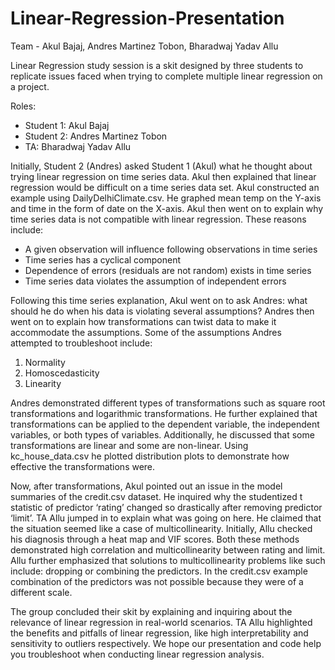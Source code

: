# Linear-Regression-Presentation
Team - Akul Bajaj, Andres Martinez Tobon, Bharadwaj Yadav Allu
 
Linear Regression study session is a skit designed by three students to replicate issues faced when trying to complete multiple linear regression on a project.
 
Roles:
* Student 1: Akul Bajaj
* Student 2: Andres Martinez Tobon
* TA: Bharadwaj Yadav Allu
 
Initially, Student 2 (Andres) asked Student 1 (Akul) what he thought about trying linear regression on time series data. Akul then explained that linear regression would be difficult on a time series data set. Akul constructed an example using DailyDelhiClimate.csv. He graphed mean temp on the Y-axis and time in the form of date on the X-axis. Akul then went on to explain why time series data is not compatible with linear regression. These reasons include:
* A given observation will influence following observations in time series
* Time series has a cyclical component
* Dependence of errors (residuals are not random) exists in time series
* Time series data violates the assumption of independent errors
 
Following this time series explanation, Akul went on to ask Andres: what should he do when his data is violating several assumptions? Andres then went on to explain how transformations can twist data to make it accommodate the assumptions. Some of the assumptions Andres attempted to troubleshoot include: 
1. Normality
2. Homoscedasticity
3. Linearity
 
Andres demonstrated different types of transformations such as square root transformations and logarithmic transformations. He further explained that transformations can be applied to the dependent variable, the independent variables, or both types of variables. Additionally, he discussed that some transformations are linear and some are non-linear. Using kc_house_data.csv he plotted distribution plots to demonstrate how effective the transformations were.
 
Now, after transformations, Akul pointed out an issue in the model summaries of the credit.csv dataset. He inquired why the studentized t statistic of predictor ‘rating’ changed so drastically after removing predictor ‘limit’. TA Allu jumped in to explain what was going on here. He claimed that the situation seemed like a case of multicollinearity. Initially, Allu checked his diagnosis through a heat map and VIF scores. Both these methods demonstrated high correlation and multicollinearity between rating and limit. Allu further emphasized that solutions to multicollinearity problems like such include: dropping or combining the predictors. In the credit.csv example combination of the predictors was not possible because they were of a different scale. 
 
The group concluded their skit by explaining and inquiring about the relevance of linear regression in real-world scenarios. TA Allu highlighted the benefits and pitfalls of linear regression, like high interpretability and sensitivity to outliers respectively. We hope our presentation and code help you troubleshoot when conducting linear regression analysis.

